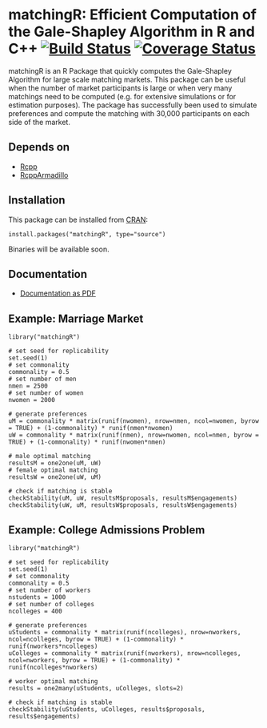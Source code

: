 # matchingR: Efficient Computation of the Gale-Shapley Algorithm in R and C++  [![Build Status](https://travis-ci.org/jtilly/matchingR.png)](https://travis-ci.org/jtilly/matchingR) [![Coverage Status](https://coveralls.io/repos/jtilly/matchingR/badge.svg?branch=master)](https://coveralls.io/r/jtilly/matchingR?branch=master)
matchingR is an R Package that quickly computes the Gale-Shapley Algorithm for large scale matching markets. This package can be useful when the number of market participants is large or when very many matchings need to be computed (e.g. for extensive simulations or for estimation purposes). The package has successfully been used to simulate preferences and compute the matching with 30,000 participants on each side of the market.

## Depends on
* [Rcpp](http://cran.r-project.org/web/packages/Rcpp/index.html)
* [RcppArmadillo](http://cran.r-project.org/web/packages/RcppArmadillo/index.html)


## Installation
This package can be installed from [CRAN](http://cran.r-project.org/web/packages/matchingR/):
```
install.packages("matchingR", type="source")
```
Binaries will be available soon.

## Documentation
* [Documentation as PDF](http://cran.r-project.org/web/packages/matchingR/matchingR.pdf)

## Example: Marriage Market
```
library("matchingR")

# set seed for replicability
set.seed(1)
# set commonality
commonality = 0.5
# set number of men
nmen = 2500
# set number of women
nwomen = 2000

# generate preferences
uM = commonality * matrix(runif(nwomen), nrow=nmen, ncol=nwomen, byrow = TRUE) + (1-commonality) * runif(nmen*nwomen)
uW = commonality * matrix(runif(nmen), nrow=nwomen, ncol=nmen, byrow = TRUE) + (1-commonality) * runif(nwomen*nmen)

# male optimal matching
resultsM = one2one(uM, uW)
# female optimal matching
resultsW = one2one(uW, uM)

# check if matching is stable
checkStability(uM, uW, resultsM$proposals, resultsM$engagements)
checkStability(uW, uM, resultsW$proposals, resultsW$engagements)
```

## Example: College Admissions Problem
```
library("matchingR")

# set seed for replicability
set.seed(1)
# set commonality
commonality = 0.5
# set number of workers
nstudents = 1000
# set number of colleges
ncolleges = 400

# generate preferences
uStudents = commonality * matrix(runif(ncolleges), nrow=nworkers, ncol=ncolleges, byrow = TRUE) + (1-commonality) * runif(nworkers*ncolleges)
uColleges = commonality * matrix(runif(nworkers), nrow=ncolleges, ncol=nworkers, byrow = TRUE) + (1-commonality) * runif(ncolleges*nworkers)

# worker optimal matching
results = one2many(uStudents, uColleges, slots=2)

# check if matching is stable
checkStability(uStudents, uColleges, results$proposals, results$engagements)
```
